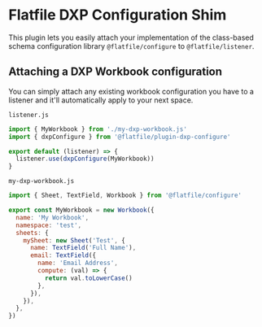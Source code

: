 # Flatfile DXP Configuration Shim

This plugin lets you easily attach your implementation of the class-based schema configuration library `@flatfile/configure` to `@flatfile/listener`.

## Attaching a DXP Workbook configuration

You can simply attach any existing workbook configuration you have to a listener and it'll automatically apply to your next space.

`listener.js`
```js
import { MyWorkbook } from './my-dxp-workbook.js'
import { dxpConfigure } from '@flatfile/plugin-dxp-configure'

export default (listener) => {
  listener.use(dxpConfigure(MyWorkbook))
}
```

`my-dxp-workbook.js`
```js 
import { Sheet, TextField, Workbook } from '@flatfile/configure'

export const MyWorkbook = new Workbook({
  name: 'My Workbook',
  namespace: 'test',
  sheets: {
    mySheet: new Sheet('Test', {
      name: TextField('Full Name'),
      email: TextField({
        name: 'Email Address',
        compute: (val) => {
          return val.toLowerCase()
        },
      }),
    }),
  },
})
```
